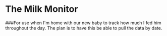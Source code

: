 # The Milk Monitor
###For use when I'm home with our new baby to track how much I fed him throughout the day.
The plan is to have this be able to pull the data by date.

